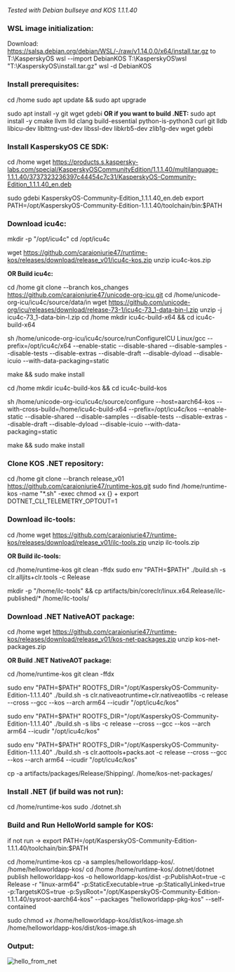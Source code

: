 _Tested with Debian bullseye and KOS 1.1.1.40_ 

### WSL image initialization:

Download: https://salsa.debian.org/debian/WSL/-/raw/v1.14.0.0/x64/install.tar.gz to T:\KasperskyOS
wsl --import DebianKOS T:\KasperskyOS\wsl "T:\KasperskyOS\install.tar.gz"
wsl -d DebianKOS

### Install prerequisites:

cd /home
sudo apt update && sudo apt upgrade

sudo apt install -y git wget gdebi
**OR if you want to build .NET:** 
sudo apt install -y cmake llvm lld clang build-essential python-is-python3 curl git lldb libicu-dev liblttng-ust-dev libssl-dev libkrb5-dev zlib1g-dev wget gdebi

### Install KasperskyOS CE SDK:

cd /home
wget https://products.s.kaspersky-labs.com/special/KasperskyOSCommunityEdition/1.1.1.40/multilanguage-1.1.1.40/3737323236397c44454c7c31/KasperskyOS-Community-Edition_1.1.1.40_en.deb

sudo gdebi KasperskyOS-Community-Edition_1.1.1.40_en.deb
export PATH=/opt/KasperskyOS-Community-Edition-1.1.1.40/toolchain/bin:$PATH

### Download icu4c: 

mkdir -p "/opt/icu4c"
cd /opt/icu4c

wget https://github.com/caraioniurie47/runtime-kos/releases/download/release_v01/icu4c-kos.zip
unzip icu4c-kos.zip

**OR Build icu4c:**

cd /home
git clone --branch kos_changes https://github.com/caraioniurie47/unicode-org-icu.git
cd /home/unicode-org-icu/icu4c/source/data/in
wget https://github.com/unicode-org/icu/releases/download/release-73-1/icu4c-73_1-data-bin-l.zip
unzip -j icu4c-73_1-data-bin-l.zip
cd /home
mkdir icu4c-build-x64 && cd icu4c-build-x64

sh /home/unicode-org-icu/icu4c/source/runConfigureICU Linux/gcc --prefix=/opt/icu4c/x64 --enable-static --disable-shared --disable-samples --disable-tests --disable-extras --disable-draft --disable-dyload --disable-icuio --with-data-packaging=static

make && sudo make install

cd /home
mkdir icu4c-build-kos && cd icu4c-build-kos

sh /home/unicode-org-icu/icu4c/source/configure --host=aarch64-kos --with-cross-build=/home/icu4c-build-x64 --prefix=/opt/icu4c/kos --enable-static --disable-shared --disable-samples --disable-tests --disable-extras --disable-draft --disable-dyload --disable-icuio --with-data-packaging=static

make && sudo make install

### Clone KOS .NET repository:

cd /home
git clone --branch release_v01 https://github.com/caraioniurie47/runtime-kos.git
sudo find /home/runtime-kos -name "*.sh" -exec chmod +x {} +
export DOTNET_CLI_TELEMETRY_OPTOUT=1

### Download ilc-tools:

cd /home
wget https://github.com/caraioniurie47/runtime-kos/releases/download/release_v01/ilc-tools.zip
unzip ilc-tools.zip

**OR Build ilc-tools:**

cd /home/runtime-kos
git clean -ffdx
sudo env "PATH=$PATH" ./build.sh -s clr.alljits+clr.tools -c Release

mkdir -p "/home/ilc-tools" && cp artifacts/bin/coreclr/linux.x64.Release/ilc-published/* /home/ilc-tools/

### Download .NET NativeAOT package:

cd /home
wget https://github.com/caraioniurie47/runtime-kos/releases/download/release_v01/kos-net-packages.zip
unzip kos-net-packages.zip

**OR Build .NET NativeAOT package:**

cd /home/runtime-kos
git clean -ffdx

sudo env "PATH=$PATH" ROOTFS_DIR="/opt/KasperskyOS-Community-Edition-1.1.1.40" ./build.sh -s clr.nativeaotruntime+clr.nativeaotlibs -c release --cross --gcc --kos --arch arm64 --icudir "/opt/icu4c/kos"

sudo env "PATH=$PATH" ROOTFS_DIR="/opt/KasperskyOS-Community-Edition-1.1.1.40" ./build.sh -s libs -c release --cross --gcc --kos --arch arm64 --icudir "/opt/icu4c/kos"

sudo env "PATH=$PATH" ROOTFS_DIR="/opt/KasperskyOS-Community-Edition-1.1.1.40" ./build.sh -s clr.aottools+packs.aot -c release --cross --gcc --kos --arch arm64 --icudir "/opt/icu4c/kos"

cp -a artifacts/packages/Release/Shipping/. /home/kos-net-packages/

### Install .NET (if build was not run):

cd /home/runtime-kos
sudo ./dotnet.sh

### Build and Run HelloWorld sample for KOS:

if not run -> export PATH=/opt/KasperskyOS-Community-Edition-1.1.1.40/toolchain/bin:$PATH

cd /home/runtime-kos
cp -a samples/helloworldapp-kos/. /home/helloworldapp-kos/
cd /home
/home/runtime-kos/.dotnet/dotnet publish helloworldapp-kos -o helloworldapp-kos/dist -p:PublishAot=true -c Release -r "linux-arm64" -p:StaticExecutable=true -p:StaticallyLinked=true -p:TargetsKOS=true -p:SysRoot="/opt/KasperskyOS-Community-Edition-1.1.1.40/sysroot-aarch64-kos" --packages "helloworldapp-pkg-kos" --self-contained

sudo chmod +x /home/helloworldapp-kos/dist/kos-image.sh
/home/helloworldapp-kos/dist/kos-image.sh

### Output:

![hello_from_net](https://github.com/caraioniurie47/runtime-kos/assets/444025/418f62d9-013b-48b2-8d2d-864a9230f636)
